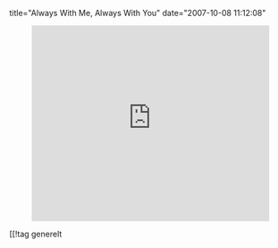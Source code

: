 title="Always With Me, Always With You"
date="2007-10-08 11:12:08"
<div align="center"><object width="425" height="350"><param name="movie" value="http://www.youtube.com/v/b1DzRb4DHGw"></param><param name="wmode" value="transparent"></param><embed src="http://www.youtube.com/v/b1DzRb4DHGw" type="application/x-shockwave-flash" wmode="transparent" width="425" height="350"></embed></object></div>

[[!tag  generelt
